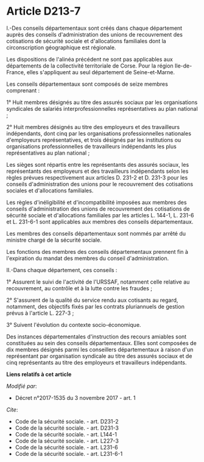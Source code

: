 # Article D213-7

I.-Des conseils départementaux sont créés dans chaque département auprès des conseils d'administration des unions de
recouvrement des cotisations de sécurité sociale et d'allocations familiales dont la circonscription géographique est
régionale.

Les dispositions de l'alinéa précédent ne sont pas applicables aux départements de la collectivité territoriale de Corse.
Pour la région Ile-de-France, elles s'appliquent au seul département de Seine-et-Marne.

Les conseils départementaux sont composés de seize membres comprenant :

1° Huit membres désignés au titre des assurés sociaux par les organisations syndicales de salariés interprofessionnelles
représentatives au plan national ;

2° Huit membres désignés au titre des employeurs et des travailleurs indépendants, dont cinq par les organisations
professionnelles nationales d'employeurs représentatives, et trois désignés par les institutions ou organisations
professionnelles de travailleurs indépendants les plus représentatives au plan national ;

Les sièges sont répartis entre les représentants des assurés sociaux, les représentants des employeurs et des travailleurs
indépendants selon les règles prévues respectivement aux articles D. 231-2 et D. 231-3 pour les conseils d'administration des
unions pour le recouvrement des cotisations sociales et d'allocations familiales.

Les règles d'inéligibilité et d'incompatibilité imposées aux membres des conseils d'administration des unions de recouvrement
des cotisations de sécurité sociale et d'allocations familiales par les articles L. 144-1, L. 231-6 et L. 231-6-1 sont
applicables aux membres des conseils départementaux.

Les membres des conseils départementaux sont nommés par arrêté du ministre chargé de la sécurité sociale.

Les fonctions des membres des conseils départementaux prennent fin à l'expiration du mandat des membres du conseil
d'administration.

II.-Dans chaque département, ces conseils :

1° Assurent le suivi de l'activité de l'URSSAF, notamment celle relative au recouvrement, au contrôle et à la lutte contre
les fraudes ;

2° S'assurent de la qualité du service rendu aux cotisants au regard, notamment, des objectifs fixés par les contrats
pluriannuels de gestion prévus à l'article L. 227-3 ;

3° Suivent l'évolution du contexte socio-économique.

Des instances départementales d'instruction des recours amiables sont constituées au sein des conseils départementaux. Elles
sont composées de dix membres désignés parmi les conseillers départementaux à raison d'un représentant par organisation
syndicale au titre des assurés sociaux et de cinq représentants au titre des employeurs et travailleurs indépendants.

**Liens relatifs à cet article**

_Modifié par_:

  - Décret n°2017-1535 du 3 novembre 2017 - art. 1

_Cite_:

  - Code de la sécurité sociale. - art. D231-2
  - Code de la sécurité sociale. - art. D231-3
  - Code de la sécurité sociale. - art. L144-1
  - Code de la sécurité sociale. - art. L227-3
  - Code de la sécurité sociale. - art. L231-6
  - Code de la sécurité sociale. - art. L231-6-1
